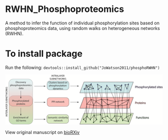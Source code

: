 # RWHN_Phosphoproteomics
A method to infer the function of individual phosphorylation sites based on phosphoproteomics data, using random walks on heterogeneous networks (RWHN).

# To install package

Run the following:
`devtools::install_github("JoWatson2011/phosphoRWHN")`


![Figure 1](https://raw.githubusercontent.com/JoWatson2011/RWHN_Phosphoproteomics/master/figure/Figure1.png?raw=true "Title")
 
 View original manuscript on [bioRXiv](https://www.biorxiv.org/content/10.1101/2020.08.25.266072v1)
